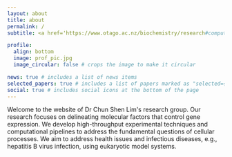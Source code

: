 ```yaml
---
layout: about
title: about
permalink: /
subtitle: <a href='https://www.otago.ac.nz/biochemistry/research#computational-molecular-biology'>Department of Biochemistry, University of Otago</a>.

profile:
  align: bottom
  image: prof_pic.jpg
  image_circular: false # crops the image to make it circular

news: true # includes a list of news items
selected_papers: true # includes a list of papers marked as "selected={true}"
social: true # includes social icons at the bottom of the page
---
```


Welcome to the website of Dr Chun Shen Lim's research group. Our research focuses on delineating molecular factors that control gene expression. We develop high-throughput experimental techniques and computational pipelines to address the fundamental questions of cellular processes. We aim to address health issues and infectious diseases, e.g., hepatitis B virus infection, using eukaryotic model systems.
